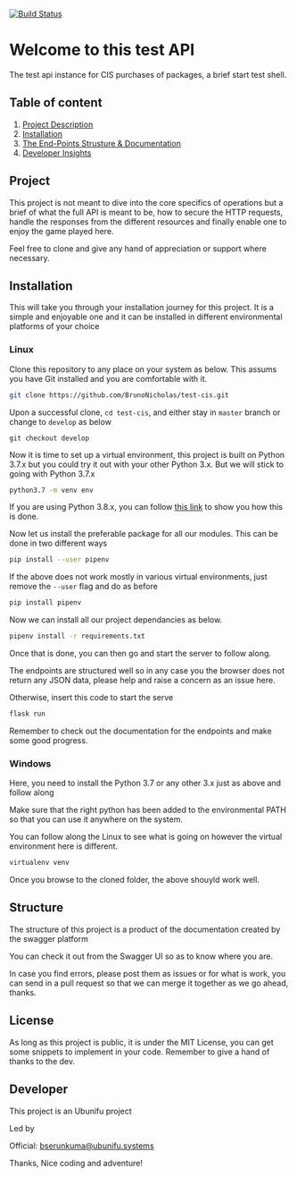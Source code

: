 [![Build Status](https://travis-ci.org/BrunoNicholas/ubunifu-mtn-ciss.svg?branch=master)](https://travis-ci.org/BrunoNicholas/ubunifu-mtn-ciss)

# Welcome to this test API
The test api instance  for CIS purchases of packages, a brief start test shell.

## Table of content
  1. [Project Description](#project)
  2. [Installation](#installation)
  3. [The End-Points Strusture & Documentation](#structure)
  4. [Developer Insights](#developer)

## Project
This project is not meant to dive into the core specifics of operations but a brief of what the full API is meant to be, how to secure the HTTP requests, handle the responses from the different resources and finally enable one to enjoy the game played here.

Feel free to clone and give any hand of appreciation or support where necessary.

## Installation
This will take you through your installation journey for this project.
It is a simple and enjoyable one and it can be installed in different environmental platforms of your choice

### Linux
Clone this repository to any place on your system as below. This assums you have Git installed and you are comfortable with it.

```bash
git clone https://github.com/BrunoNicholas/test-cis.git
```

Upon a successful clone, ``` cd test-cis ```, and either stay in ```master``` branch or change to ```develop``` as below

```git
git checkout develop
```

Now it is time to set up a virtual environment, this project is built on Python 3.7.x but you could try it out with your other Python 3.x. But we will stick to going with Python 3.7.x

```bash
python3.7 -m venv env
```

If you are using Python 3.8.x, you can follow [this link](https://vsupalov.com/developing-with-python3-8-on-ubuntu-18-04/) to show you how this is done.

Now let us install the preferable package for all our modules. This can be done in two different ways

```bash
pip install --user pipenv
```

If the above does not work mostly in various virtual environments, just remove the ```--user``` flag and do as before

```bash
pip install pipenv
````

Now we can install all our project dependancies as below.

```bash
pipenv install -r requirements.txt
```

Once that is done, you can then go and start the server to follow along.

The endpoints are structured well so in any case you the browser does not return any JSON data, please help and raise a concern as an issue here. 

Otherwise, insert this code to start the serve

```bash
flask run
```

Remember to check out the documentation for the endpoints and make some good progress.


### Windows
Here, you need to install the Python 3.7 or any other 3.x just as above and follow along

Make sure that the right python has been added to the environmental PATH so that you can use it anywhere on the system.

You can follow along the Linux to see what is going on however the virtual environment here is different.

```bash
virtualenv venv
```

Once you browse to the cloned folder, the above shouyld work well.

## Structure
The structure of this project is a product of the documentation created by the swagger platform

You can check it out from the Swagger UI so as to know where you are.

In case you find errors, please post them as issues or for what is work, you can send in a pull request so that we can merge it together as we go ahead, thanks.

## License
As long as this project is public, it is under the MIT License, you can get some snippets to implement in your code.
Remember to give a hand of thanks to the dev.

## Developer
This project is an Ubunifu project

Led by

Official: [bserunkuma@ubunifu.systems](mailto:bserunkuma@ubunifu.systems)

Thanks, Nice coding and adventure!